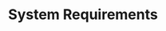 ---
layout: default
title:  System Requirements
nav_order: 1
has_children: false
has_toc: true
description: System Requirements
---